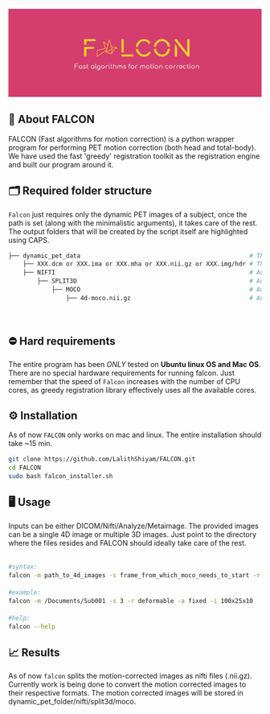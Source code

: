 ![Falcon-logo](Images/Falcon-logo.png)

## 🦅 About FALCON
FALCON (Fast algorithms for motion correction) is a python wrapper program for performing PET motion correction (both head and total-body). We have used the fast 'greedy' registration toolkit as the registration engine and built our program around it.

## 🗂 Required folder structure 

```Falcon``` just requires only the dynamic PET images of a subject, once the path is set (along with the minimalistic arguments), it takes care of the rest. The output folders that will be created by the script itself are highlighted using CAPS. 

```bash
├── dynamic_pet_data                                               # The mother folder that contain the dynamic pet image to motion correct 
    ├── XXX.dcm or XXX.ima or XXX.mha or XXX.nii.gz or XXX.img/hdr # The input images can be DICOM/Nifti/Analyze/Metaimage (can be single 4d or multiple 3d files) 
    ├── NIFTI                                                      # Auto-generated   
        ├── SPLIT3D                                                # Auto-generated     
            ├── MOCO                                               # Auto-generated     
                ├── 4d-moco.nii.gz                                 # Auto-generated     
        
        
```

## ⛔️ Hard requirements 

The entire program has been *ONLY* tested on **Ubuntu linux OS and Mac OS**. There are no special hardware requirements for running falcon. Just remember that the speed of ```Falcon``` increases with the number of CPU cores, as greedy registration library effectively uses all the available cores.

## ⚙️ Installation

As of now ```FALCON``` only works on mac and linux. The entire installation should take ~15 min. 
```bash
git clone https://github.com/LalithShiyam/FALCON.git
cd FALCON
sudo bash falcon_installer.sh
```
## 🖥 Usage

Inputs can be either DICOM/Nifti/Analyze/Metaimage. The provided images can be a single 4D image or multiple 3D images. Just point to the directory where the files resides and FALCON should ideally take care of the rest.

```bash

#syntax:
falcon -m path_to_4d_images -s frame_from_which_moco_needs_to_start -r rigid_affine_or_deformable -a fixed_or_rolling -i multilevel_iterations

#example: 
falcon -m /Documents/Sub001 -s 3 -r deformable -a fixed -i 100x25x10

#help: 
falcon --help
```
## 📈 Results

As of now ```falcon``` splits the motion-corrected images as nifti files (.nii.gz). Currently work is being done to convert the motion corrected images to their respective formats. The motion corrected images will be stored in dynamic_pet_folder/nifti/split3d/moco.
